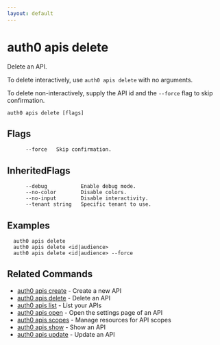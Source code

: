 ```yaml
---
layout: default
---
```

# auth0 apis delete

Delete an API.

To delete interactively, use `auth0 apis delete` with no arguments.

To delete non-interactively, supply the API id and the `--force` flag to skip confirmation.

```
auth0 apis delete [flags]
```


## Flags

```
      --force   Skip confirmation.
```


## InheritedFlags

```
      --debug           Enable debug mode.
      --no-color        Disable colors.
      --no-input        Disable interactivity.
      --tenant string   Specific tenant to use.
```

## Examples

```
  auth0 apis delete 
  auth0 apis delete <id|audience>
  auth0 apis delete <id|audience> --force
```


## Related Commands

- [auth0 apis create](auth0_apis_create.md) - Create a new API
- [auth0 apis delete](auth0_apis_delete.md) - Delete an API
- [auth0 apis list](auth0_apis_list.md) - List your APIs
- [auth0 apis open](auth0_apis_open.md) - Open the settings page of an API
- [auth0 apis scopes](auth0_apis_scopes.md) - Manage resources for API scopes
- [auth0 apis show](auth0_apis_show.md) - Show an API
- [auth0 apis update](auth0_apis_update.md) - Update an API


